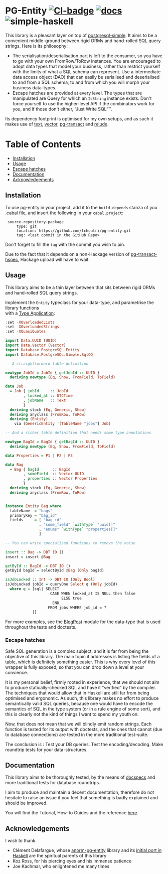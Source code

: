 # PG-Entity [![CI-badge][CI-badge]][CI-url] [![docs][docs]][docs-url] ![simple-haskell][simple-haskell]

This library is a pleasant layer on top of [postgresql-simple][pg-simple]. 
It aims to be a convenient middle-ground between rigid ORMs and hand-rolled SQL query strings. Here is its philosophy:

* The serialisation/deserialisation part is left to the consumer, so you have to go with your own FromRow/ToRow instances.
  You are encouraged to adopt data types that model your business, rather than restrict yourself with the limits of what
  a SQL schema can represent. Use a intermediate data access object (DAO) that can easily be serialised and deserialised
  to and from a SQL schema, to and from which you will morph your business data-types.
* Escape hatches are provided at every level. The types that are manipulated are Query for which an `IsString` instance exists.
  Don't force yourself to use the higher-level API if the combinators work for you, and if those don't either, “Just Write SQL”™.

Its dependency footprint is optimised for my own setups, and as such it makes use of [text][text], [vector][vector],
[pg-transact][pg-transact] and [relude][relude].



Table of Contents
=================

* [Installation](#installation)
* [Usage](#usage)
* [Escape hatches](#escape-hatches)
* [Documentation](#documentation)
* [Acknowledgements](#acknowledgements)

## Installation

To use pg-entity in your project, add it to the `build-depends` stanza of you .cabal file,
and insert the following in your `cabal.project`:

```
 source-repository-package
     type: git
     location: https://github.com/tchoutri/pg-entity.git
     tag: <last commit in the GitHub Repo>
```

Don't forget to fill the `tag` with the commit you wish to pin.

Due to the fact that it depends on a non-Hackage version of [pg-transact-hspec][pg-transact-hspec],
Hackage upload will have to wait.

## Usage

This library aims to be a thin layer between that sits between rigid ORMs and hand-rolled SQL query strings.

Implement the `Entity` typeclass for your data-type, and parametrise the library functions  
with a [Type Application](https://downloads.haskell.org/~ghc/latest/docs/html/users_guide/exts/type_applications.html): 

```Haskell
:set -XOverloadedLists
:set -XOverloadedStrings
:set -XQuasiQuotes

import Data.UUID (UUID)
import Data.Vector (Vector)
import Database.PostgreSQL.Entity
import Database.PostgreSQL.Simple.SqlQQ

-- A straightforward table definition

newtype JobId = JobId { getJobId :: UUID }
  deriving newtype (Eq, Show, FromField, ToField)

data Job
  = Job { jobId     :: JobId
        , locked_at :: UTCTime
        , jobName   :: Text
        }
  deriving stock (Eq, Generic, Show)
  deriving anyclass (FromRow, ToRow)
  deriving (Entity)
    via (GenericEntity '[TableName "jobs"] Job)

-- And a richer table definition that needs some type annotations

newtype BagId = BagId { getBagId :: UUID }
  deriving newtype (Eq, Show, FromField, ToField)

data Properties = P1 | P2 | P3

data Bag
  = Bag { bagId      :: BagId
        , someField  :: Vector UUID
        , properties :: Vector Properties
        }
  deriving stock (Eq, Generic, Show)
  deriving anyclass (FromRow, ToRow)


instance Entity Bag where
  tableName  = "bags"
  primaryKey = "bag_id"
  fields     = [ "bag_id"
               , "some_field" `withType` "uuid[]"
               , "enums" `withType` "properties[]"
               ]

-- You can write specialised functions to remove the noise

insert :: Bag -> DBT IO ()
insert = insert @Bag

getById :: BagId -> DBT IO ()
getById bagId = selectById @Bag (Only bagId)

isJobLocked :: Int -> DBT IO (Only Bool)
isJobLocked jobId = queryOne Select q (Only jobId)
  where q = [sql| SELECT
                    CASE WHEN locked_at IS NULL then false
                         ELSE true
                     END
                   FROM jobs WHERE job_id = ?
            |]
```

For more examples, see the [BlogPost][BlogPost-module] module for the data-type that is used throughout the tests and doctests.

### Escape hatches

Safe SQL generation is a complex subject, and it is far from being the objective of this library. The main topic it
addresses is listing the fields of a table, which is definitely something easier. This is why every level of this wrapper
is fully exposed, so that you can drop down a level at your convience.

It is my personal belief, firmly rooted in experience, that we should not aim to produce statically-checked SQL and have
it "verified" by the compiler. The techniques that would allow that in Haskell are still far from being optimised and
ergonomic. As such, this library makes no effort to produce semantically valid SQL queries, because one would have to
encode the semantics of SQL in the type system (or in a rule engine of some sort), and this is clearly not the kind of
things I want to spend my youth on.

Now, that does not mean that we will blindly emit random strings. Each function is tested for its output with doctests,
and the ones that cannot (due to database connections) are tested in the more traditional test-suite.

The conclusion is : Test your DB queries. Test the encoding/decoding. Make roundtrip tests for your data-structures.

## Documentation

This library aims to be thoroughly tested, by the means of [docspecs](https://github.com/phadej/cabal-extras/blob/master/cabal-docspec/MANUAL.md)
and more traditional tests for database roundtrips.

I aim to produce and maintain a decent documentation, therefore do not hesitate to raise an issue if you feel that
something is badly explained and should be improved.

You will find the Tutorial, How-to Guides and the reference [here][docs-url].

## Acknowledgements 

I wish to thank

* Clément Delafargue, whose [anorm-pg-entity][anorm-pg-entity] library and its [initial port in Haskell][blogpost]
  are the spiritual parents of this library
* Koz Ross, for his piercing eyes and his immense patience
* Joe Kachmar, who enlightened me many times

[docs]: https://img.shields.io/badge/docs-pg--entity-blueviolet?style=flat-square
[docs-url]: https://tchoutri.github.io/pg-entity/
[pg-transact-hspec]: https://github.com/jfischoff/pg-transact-hspec.git
[blogpost]: https://tech.fretlink.com/yet-another-unsafe-db-layer/
[anorm-pg-entity]: https://github.com/CleverCloud/anorm-pg-entity
[pg-simple]: https://hackage.haskell.org/package/postgresql-simple
[pg-transact]: https://hackage.haskell.org/package/pg-transact
[text]: https://hackage.haskell.org/package/text
[vector]: https://hackage.haskell.org/package/vector
[relude]: https://hackage.haskell.org/package/relude
[CI-badge]: https://img.shields.io/github/workflow/status/tchoutri/pg-entity/CI?style=flat-square
[CI-url]: https://github.com/tchoutri/pg-entity/actions
[simple-haskell]: https://img.shields.io/badge/Simple-Haskell-purple?style=flat-square
[BlogPost-module]: https://github.com/tchoutri/pg-entity/blob/main/src/Database/PostgreSQL/Entity/BlogPost.hs

